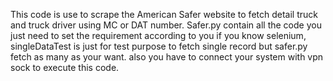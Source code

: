 This code is use to scrape the American Safer website to fetch detail truck and truck driver using MC or DAT number.
Safer.py contain all the code you just need to set the requirement according to you if you know selenium,
singleDataTest is just for test purpose to fetch single record but safer.py fetch as many as your want.
also you have to connect your system with vpn sock to execute this code.